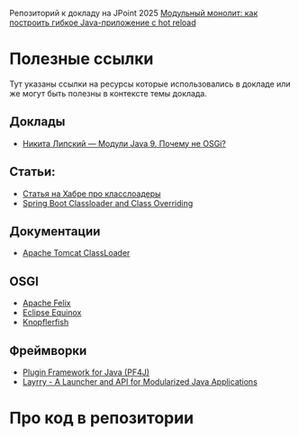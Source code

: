 Репозиторий к докладу на JPoint 2025
[Модульный монолит: как построить гибкое Java-приложение с hot reload](https://jpoint.ru/talks/cf9f633f89ea4ab9b6e2262ad332e23b/)

# Полезные ссылки
Тут указаны ссылки на ресурсы которые использовались в докладе или же могут быть полезны в контексте темы доклада.

## Доклады
- [Никита Липский — Модули Java 9. Почему не OSGi?](https://www.youtube.com/watch?v=E3A6Z02TIjg)

## Статьи:
- [Статья на Хабре про класслоадеры](https://habr.com/ru/articles/748758/)
- [Spring Boot Classloader and Class Overriding](https://dzone.com/articles/spring-boot-classloader-and-class-override)


## Документации
- [Apache Tomcat ClassLoader](https://tomcat.apache.org/tomcat-9.0-doc/class-loader-howto.html)

## OSGI
- [Apache Felix](https://felix.apache.org/documentation/index.html)
- [Eclipse Equinox](https://projects.eclipse.org/projects/eclipse.equinox)
- [Knopflerfish](https://www.knopflerfish.org/)

## Фреймворки
- [Plugin Framework for Java (PF4J)](https://github.com/pf4j/pf4j)
- [Layrry - A Launcher and API for Modularized Java Applications](https://github.com/moditect/layrry)

# Про код в репозитории